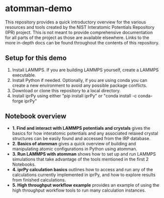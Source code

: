 # atomman-demo

This repository provides a quick introductory overview for the various resources and tools created by the NIST Interatomic Potentials Repository (IPR) project.  This is not meant to provide comprehensive documentation for all parts of the project as those are available elsewhere.  Links to the more in-depth docs can be found throughout the contents of this repository.

## Setup for this demo

1. Install LAMMPS.  If you are building LAMMPS yourself, create a LAMMPS executable. 
2. Install Python if needed.  Optionally, if you are using conda you can create a new environment to avoid any possible package conflicts.
3. Download or clone this repository to a local directory.
4. Install iprPy using either "pip install iprPy" or "conda install -c conda-forge iprPy"


## Notebook overview

- __1. Find and interact with LAMMPS potentials and crystals__ gives the basics for how interatomic potentials and any associated relaxed crystal structures can be easily found and accessed from the IRP database. 
- __2. Basics of atomman__ gives a quick overview of building and manipulating atomic configurations in Python using atomman.
- __3. Run LAMMPS with atomman__ shows how to set up and run LAMMPS simulations that take advantage of the tools mentioned in the first 2 Notebooks.
- __4. iprPy calculation basics__ outlines how to access and run any of the calculations currently implemented in iprPy, and how to explore results from finished calculations.
- __5. High throughput workflow example__ provides an example of using the high throughput workflow tools to run many calculation instances.